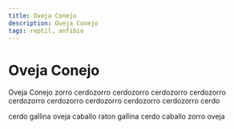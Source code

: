 ```yaml
---
title: Oveja Conejo
description: Oveja Conejo
tags: reptil, anfibio
---
```


# Oveja Conejo

Oveja Conejo zorro cerdozorro cerdozorro cerdozorro cerdozorro cerdozorro cerdozorro cerdozorro cerdozorro cerdozorro cerdo

cerdo gallina oveja caballo raton gallina cerdo caballo zorro oveja